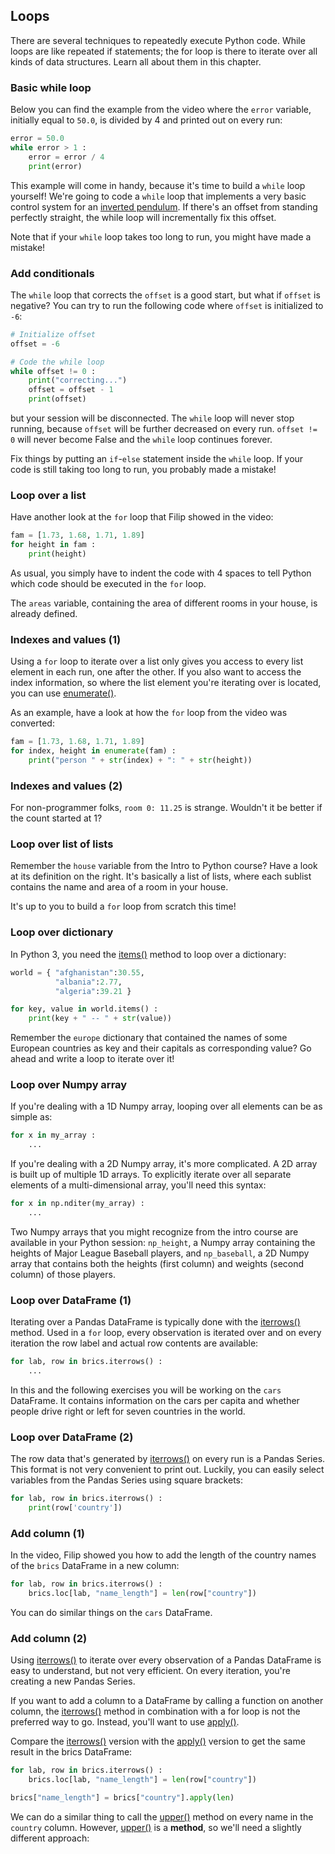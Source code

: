 ## Loops
There are several techniques to repeatedly execute Python code. While loops are like repeated if statements; the for loop is there to iterate over all kinds of data structures. Learn all about them in this chapter.

### Basic while loop
Below you can find the example from the video where the `error` variable, initially equal to `50.0`, is divided by 4 and printed out on every run:

```python
error = 50.0
while error > 1 :
    error = error / 4
    print(error)
```

This example will come in handy, because it's time to build a `while` loop yourself! We're going to code a `while` loop that implements a very basic control system for an [inverted pendulum](https://en.wikipedia.org/wiki/Inverted_pendulum). If there's an offset from standing perfectly straight, the while loop will incrementally fix this offset.

Note that if your `while` loop takes too long to run, you might have made a mistake!

### Add conditionals
The `while` loop that corrects the `offset` is a good start, but what if `offset` is negative? You can try to run the following code where `offset` is initialized to `-6`:

```python
# Initialize offset
offset = -6

# Code the while loop
while offset != 0 :
    print("correcting...")
    offset = offset - 1
    print(offset)
```

but your session will be disconnected. The `while` loop will never stop running, because `offset` will be further decreased on every run. `offset != 0` will never become False and the `while` loop continues forever.

Fix things by putting an `if`-`else` statement inside the `while` loop. If your code is still taking too long to run, you probably made a mistake!

### Loop over a list
Have another look at the `for` loop that Filip showed in the video:

```python
fam = [1.73, 1.68, 1.71, 1.89]
for height in fam : 
    print(height)
```

As usual, you simply have to indent the code with 4 spaces to tell Python which code should be executed in the `for` loop.

The `areas` variable, containing the area of different rooms in your house, is already defined.

### Indexes and values (1)
Using a `for` loop to iterate over a list only gives you access to every list element in each run, one after the other. If you also want to access the index information, so where the list element you're iterating over is located, you can use [enumerate()](https://docs.python.org/3/library/functions.html#enumerate).

As an example, have a look at how the `for` loop from the video was converted:

```python
fam = [1.73, 1.68, 1.71, 1.89]
for index, height in enumerate(fam) :
    print("person " + str(index) + ": " + str(height))
```

### Indexes and values (2)
For non-programmer folks, `room 0: 11.25` is strange. Wouldn't it be better if the count started at 1?

### Loop over list of lists
Remember the `house` variable from the Intro to Python course? Have a look at its definition on the right. It's basically a list of lists, where each sublist contains the name and area of a room in your house.

It's up to you to build a `for` loop from scratch this time!

### Loop over dictionary
In Python 3, you need the [items()](https://docs.python.org/3/library/stdtypes.html#dict.items) method to loop over a dictionary:

```python
world = { "afghanistan":30.55, 
          "albania":2.77,
          "algeria":39.21 }

for key, value in world.items() :
    print(key + " -- " + str(value))
```

Remember the `europe` dictionary that contained the names of some European countries as key and their capitals as corresponding value? Go ahead and write a loop to iterate over it!

### Loop over Numpy array
If you're dealing with a 1D Numpy array, looping over all elements can be as simple as:

```python
for x in my_array :
    ...
```

If you're dealing with a 2D Numpy array, it's more complicated. A 2D array is built up of multiple 1D arrays. To explicitly iterate over all separate elements of a multi-dimensional array, you'll need this syntax:

```python
for x in np.nditer(my_array) :
    ...
```

Two Numpy arrays that you might recognize from the intro course are available in your Python session: `np_height`, a Numpy array containing the heights of Major League Baseball players, and `np_baseball`, a 2D Numpy array that contains both the heights (first column) and weights (second column) of those players.

### Loop over DataFrame (1)
Iterating over a Pandas DataFrame is typically done with the [iterrows()](http://pandas.pydata.org/pandas-docs/stable/generated/pandas.DataFrame.iterrows.html) method. Used in a `for` loop, every observation is iterated over and on every iteration the row label and actual row contents are available:

```python
for lab, row in brics.iterrows() :
    ...
```

In this and the following exercises you will be working on the `cars` DataFrame. It contains information on the cars per capita and whether people drive right or left for seven countries in the world.

### Loop over DataFrame (2)
The row data that's generated by [iterrows()](http://pandas.pydata.org/pandas-docs/stable/generated/pandas.DataFrame.iterrows.html) on every run is a Pandas Series. This format is not very convenient to print out. Luckily, you can easily select variables from the Pandas Series using square brackets:

```python
for lab, row in brics.iterrows() :
    print(row['country'])
```

### Add column (1)
In the video, Filip showed you how to add the length of the country names of the `brics` DataFrame in a new column:

```python
for lab, row in brics.iterrows() :
    brics.loc[lab, "name_length"] = len(row["country"])
```

You can do similar things on the `cars` DataFrame.

### Add column (2)
Using [iterrows()](http://pandas.pydata.org/pandas-docs/stable/generated/pandas.DataFrame.iterrows.html) to iterate over every observation of a Pandas DataFrame is easy to understand, but not very efficient. On every iteration, you're creating a new Pandas Series.

If you want to add a column to a DataFrame by calling a function on another column, the [iterrows()](http://pandas.pydata.org/pandas-docs/stable/generated/pandas.DataFrame.iterrows.html) method in combination with a for loop is not the preferred way to go. Instead, you'll want to use [apply()](http://pandas.pydata.org/pandas-docs/stable/generated/pandas.Series.apply.html).

Compare the [iterrows()](http://pandas.pydata.org/pandas-docs/stable/generated/pandas.DataFrame.iterrows.html) version with the [apply()](http://pandas.pydata.org/pandas-docs/stable/generated/pandas.Series.apply.html) version to get the same result in the brics DataFrame:

```python
for lab, row in brics.iterrows() :
    brics.loc[lab, "name_length"] = len(row["country"])

brics["name_length"] = brics["country"].apply(len)
```

We can do a similar thing to call the [upper()](https://docs.python.org/2/library/stdtypes.html#str.upper) method on every name in the `country` column. However, [upper()](https://docs.python.org/2/library/stdtypes.html#str.upper) is a **method**, so we'll need a slightly different approach: